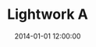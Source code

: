 ---
layout: work
title: Lightwork A
date: 2014-01-01 12:00:00
category: lightworks
imageURL: /images/placeholder-960x540.jpg
thumbnailURL: /images/placeholder-240x135.jpg
medium: Lorem ipsum dolor sit amet, consectetur adipiscing elit, sed do eiusmod tempor incididunt ut labore et dolore magna aliqua.
dimensions: XXXXmm Ø x XXmm D
price: $7,500
sold: false
---